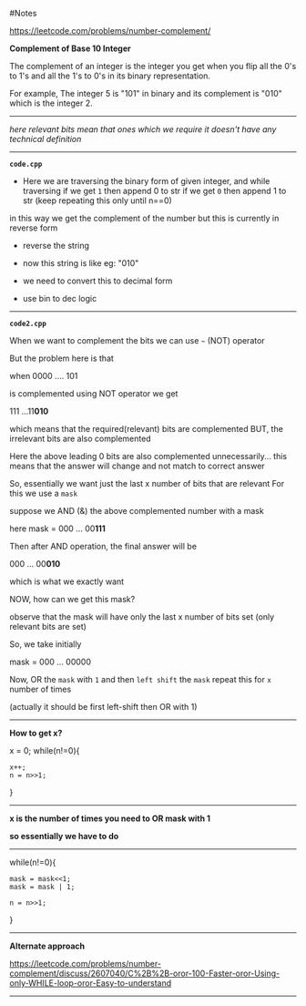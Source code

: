 #Notes

https://leetcode.com/problems/number-complement/

**Complement of Base 10 Integer**

The complement of an integer is the integer you get when you flip all the 0's to 1's and all the 1's to 0's in its binary representation.

For example, The integer 5 is "101" in binary and its complement is "010" which is the integer 2.

---

_here relevant bits mean that ones which we require
it doesn't have any technical definition_

---

**`code.cpp`**

- Here we are traversing the binary form
  of given integer, and while traversing
  if we get `1`
  then append 0 to str
  if we get `0`
  then append 1 to str
  (keep repeating this only until n==0)

in this way we get the complement of the number
but this is currently in reverse form

- reverse the string

- now this string is like eg: "010"
- we need to convert this to decimal form

- use bin to dec logic

---

**`code2.cpp`**

When we want to complement the bits
we can use `~` (NOT) operator

But the problem here is that

when
0000 .... 101

is complemented using NOT operator
we get

111 ...11**010**

which means that the required(relevant) bits are complemented
BUT, the irrelevant bits are also complemented

Here the above leading 0 bits are also complemented unnecessarily... this means that the answer will change and not match to correct answer

So, essentially we want just the last x number of bits that are relevant
For this we use a `mask`

suppose we AND (&) the above complemented number with a mask

here mask = 000 ... 00**111**

Then after AND operation, the final answer will be

000 ... 00**010**

which is what we exactly want

NOW,
how can we get this mask?

observe that the mask will have only the last x number of bits set
(only relevant bits are set)

So, we take initially

mask = 000 ... 00000

Now, OR the `mask` with `1` and then `left shift` the `mask`
repeat this for `x` number of times

(actually it should be first left-shift then OR with 1)

---

**How to get x?**

x = 0;
while(n!=0){

    x++;
    n = n>>1;

}

---

**x is the number of times you need to OR mask with 1**

**so essentially we have to do**

---

while(n!=0){

    mask = mask<<1;
    mask = mask | 1;

    n = n>>1;

}

---

**Alternate approach**

https://leetcode.com/problems/number-complement/discuss/2607040/C%2B%2B-oror-100-Faster-oror-Using-only-WHILE-loop-oror-Easy-to-understand

---
